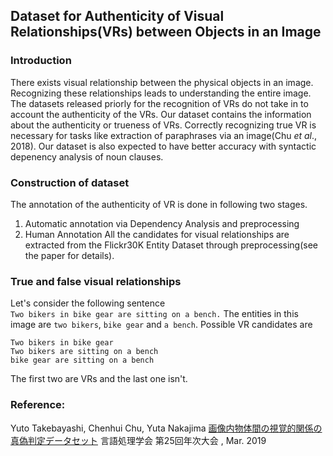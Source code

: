 Dataset for Authenticity of Visual Relationships(VRs) between Objects in an Image
------

### Introduction
There exists visual relationship between the physical objects in an image. Recognizing these relationships leads to  understanding the entire image. The datasets released priorly for the recognition of VRs do not take in to account the authenticity of the VRs. Our dataset contains the information about the authenticity or trueness of VRs. Correctly recognizing true VR is necessary for tasks like extraction of paraphrases via an image(Chu *et al*., 2018). Our dataset is also expected to have better accuracy with syntactic depenency analysis of noun clauses.  

### Construction of dataset
The annotation of the authenticity of VR is done in following two stages.
1. Automatic annotation via Dependency Analysis and preprocessing
2. Human Annotation
All the candidates for visual relationships are extracted from the Flickr30K Entity Dataset through preprocessing(see the paper for details). 

### True and false visual relationships
Let's consider the following sentence   
```Two bikers in bike gear are sitting on a bench.```
The entities in this image are `two bikers`, `bike gear` and `a bench`.
Possible VR candidates are 
```
Two bikers in bike gear
Two bikers are sitting on a bench
bike gear are sitting on a bench
```
The first two are VRs and the last one isn't. 
### Reference:
Yuto Takebayashi, Chenhui Chu, Yuta Nakajima [画像内物体間の視覚的関係の真偽判定データセット](https://www.anlp.jp/proceedings/annual_meeting/2019/pdf_dir/P7-36.pdf) 言語処理学会 第25回年次大会 , Mar. 2019

